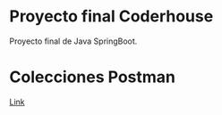 # Proyecto final Coderhouse
Proyecto final de Java SpringBoot.

# Colecciones Postman
[Link](https://app.getpostman.com/join-team?invite_code=f99dd5e4ef99f979b5c7361519b86de7&target_code=3ba9a9b74bf497cba41d9c6974a9daa9)